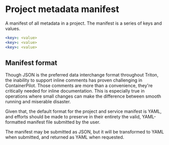 <!--
    This Source Code Form is subject to the terms of the Mozilla Public
    License, v. 2.0. If a copy of the MPL was not distributed with this
    file, You can obtain one at http://mozilla.org/MPL/2.0/.
-->

<!--
    Copyright 2016 Casey Bisson, Joyent
-->

# Project metadata manifest

A manifest of all metadata in a project. The manifest is a series of keys and values.

```yaml
<key>: <value>
<key>: <value>
<key>: <value>
```


## Manifest format

Though JSON is the preferred data interchange format throughout Triton, the inability to support inline comments has proven challenging in ContainerPilot. Those comments are more than a convenience, they're critically needed for inline documentation. This is especially true in operations where small changes can make the difference between smooth running and miserable disaster.

Given that, the default format for the project and service manifest is YAML, and efforts should be made to preserve in their entirety the valid, YAML-formatted manifest file submitted by the user.

The manifest may be submitted as JSON, but it will be transformed to YAML when submitted, and returned as YAML when requested.